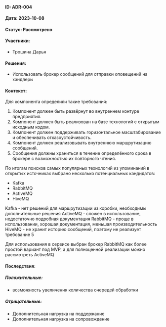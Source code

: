 #### ID: ADR-004

#### Дата: 2023-10-08

#### Статус: Рассмотрено

#### Участники:
* Трошина Дарья

#### Решения:
* Использовать брокер сообщений для отправки оповещений на хэндлеры

#### Контекст:
Для компонента определили такие требования:
1. Компонент должен быть развёрнут во внутреннем контуре предприятия.
2. Компонент должен быть реализован на базе технологий с открытым исходным кодом.
3. Компонент должен поддерживать горизонтальное масштабирование и обеспечивать отказоустойчивость.
4. Компонент должен реализовывать внутреннюю маршрутизацию сообщений.
5. Сообщения должны храниться в течение определённого срока в брокере с возможностью их повторного чтения.

По итогам поисков самых популярных технологий из упоминаний в открытых источниках выбрано несколько потенциальных кандидатов:
* Kafka
* RabbitMQ
* ActiveMQ
* HiveMQ

Kafka - нет решений для маршрутизации из коробки, необходимы дополнительные решения
ActiveMQ - сложен в использование, недостаточно подробная документация
RabbitMQ - проще в использовании, хорошая документация, меньшая производительность
HiveMQ - не хранит историю сообщений, поэтому не реализует требование 5

Для использования в сервисе выбран брокер RabbitMQ как более простой вариант под MVP,
а для полноценной реализации можно рассмотреть ActiveMQ 


#### Последствия:
##### Положительные:
* возможность увеличения количества очередей обработки

##### Отрицательные:
* Дополнительная нагрузка на поддержание
* Дополнительная нагрузка на сопровождение